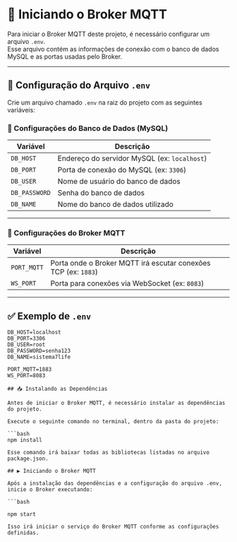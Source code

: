 # 🚀 Iniciando o Broker MQTT

Para iniciar o Broker MQTT deste projeto, é necessário configurar um arquivo `.env`.  
Esse arquivo contém as informações de conexão com o banco de dados MySQL e as portas usadas pelo Broker.

---

## 📄 Configuração do Arquivo `.env`

Crie um arquivo chamado `.env` na raiz do projeto com as seguintes variáveis:

### 🔗 Configurações do Banco de Dados (MySQL)

| Variável       | Descrição                             |
|----------------|---------------------------------------|
| `DB_HOST`      | Endereço do servidor MySQL (ex: `localhost`) |
| `DB_PORT`      | Porta de conexão do MySQL (ex: `3306`) |
| `DB_USER`      | Nome de usuário do banco de dados     |
| `DB_PASSWORD`  | Senha do banco de dados               |
| `DB_NAME`      | Nome do banco de dados utilizado      |

---

### 📡 Configurações do Broker MQTT

| Variável      | Descrição                              |
|---------------|----------------------------------------|
| `PORT_MQTT`   | Porta onde o Broker MQTT irá escutar conexões TCP (ex: `1883`) |
| `WS_PORT`     | Porta para conexões via WebSocket (ex: `8083`) |

---

## ✅ Exemplo de `.env`

```env
DB_HOST=localhost
DB_PORT=3306
DB_USER=root
DB_PASSWORD=senha123
DB_NAME=sistema7life

PORT_MQTT=1883
WS_PORT=8083

## 📥 Instalando as Dependências

Antes de iniciar o Broker MQTT, é necessário instalar as dependências do projeto.

Execute o seguinte comando no terminal, dentro da pasta do projeto:

```bash
npm install

Esse comando irá baixar todas as bibliotecas listadas no arquivo package.json.

## ▶️ Iniciando o Broker MQTT

Após a instalação das dependências e a configuração do arquivo .env, inicie o Broker executando:

```bash

npm start

Isso irá iniciar o serviço do Broker MQTT conforme as configurações definidas.
